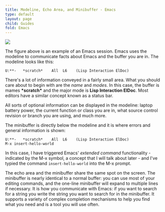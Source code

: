 ```yaml
---
title: Modeline, Echo Area, and Minibuffer - Emacs
type: default
layout: page
child: Guides
fold: Emacs
---
```


![](/img/emacs/emam.png)

The figure above is an example of an Emacs session. Emacs uses the modeline to
communicate facts about Emacs and the buffer you are in. The modeline looks like
this:

```text
U:**-   *scratch*    All  L6    (Lisp Interaction ElDoc)
```

There's a lot of information conveyed in a fairly small area. What you should
care about to begin with are the _name_ and _modes_. In this case, the buffer is
mames **\*scratch\*** and the major mode is **Lisp Interaction ElDoc**. Most
editors have a similar concept known as a status bar.

All sorts of optional information can be displayed in the modeline: laptop
battery power, the current function or class you are in, what source control
revision or branch you are using, and much more.

The minibuffer is directly below the modeline and it is where errors and general
information is shown:

```text
U:**-   *scratch*    All  L6    (Lisp Interaction ElDoc)
M-x insert-hello-world
```

In this case, I have triggered Emacs' _extended command_ functionality -
indicated by the M-x symbol, a concept that I will talk about later - and I've
typied the command `insert-hello-world` into the M-x prompt.

The echo area and the minibuffer share the same spot on the screen. The
minibuffer is nearly identical to a normal buffer: you can use most of your
editing commands, and the one-line minibuffer will expand to multiple lines if
necessary. It is how you communicate with Emacs: if you want to search for a
string you write the string you want to search for in the minibuffer. It
supports a variety of complex completion mechanisms to help you find what you
need and is a tool you will use often.
